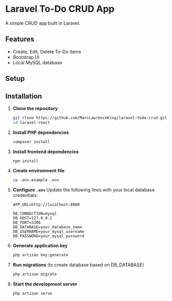 # Laravel To-Do CRUD App

A simple CRUD app built in Laravel.

## Features

- Create, Edit, Delete To-Do items
- Bootstrap UI
- Local MySQL database

## Setup

## Installation

1. **Clone the repository**
   ```bash
   git clone https://github.com/MarcLawrenceKing/laravel-todo-crud.git
   cd laravel-react
   ```

2. **Install PHP dependencies**
   ```bash
   composer install
   ```

3. **Install frontend dependencies**
   ```bash
   npm install
   ```

4. **Create environment file**
   ```bash
   cp .env.example .env
   ```

5. **Configure `.env`**
   Update the following lines with your local database credentials:
   ```env
   APP_URL=http://localhost:8000

   DB_CONNECTION=mysql
   DB_HOST=127.0.0.1
   DB_PORT=3306
   DB_DATABASE=your_database_name
   DB_USERNAME=your_mysql_username
   DB_PASSWORD=your_mysql_password
   ```

6. **Generate application key**
   ```bash
   php artisan key:generate
   ```

7. **Run migrations** (to create database based on DB_DATABASE)
   ```bash
   php artisan migrate
   ```

8. **Start the development server**
   ```bash
   php artisan serve
   ```
